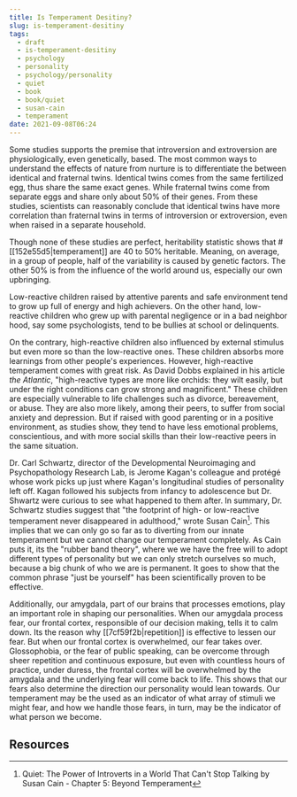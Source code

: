 ```yaml
---
title: Is Temperament Desitiny?
slug: is-temperament-desitiny
tags:
  - draft
  - is-temperament-desitiny
  - psychology
  - personality
  - psychology/personality
  - quiet
  - book
  - book/quiet
  - susan-cain
  - temperament
date: 2021-09-08T06:24
---
```



Some studies supports the premise that introversion and extroversion are
physiologically, even genetically, based. The most common ways to understand the
effects of nature from nurture is to differentiate the between identical and
fraternal twins. Identical twins comes from the same fertilized egg, thus share
the same exact genes. While fraternal twins come from separate eggs and share
only about 50% of their genes. From these studies, scientists can reasonably
conclude that identical twins have more correlation than fraternal twins in
terms of introversion or extroversion, even when raised in a separate household.

Though none of these studies are perfect, heritability statistic shows that
#[[152e55d5|temperament]] are 40 to 50% heritable. Meaning, on average, in
a group of people, half of the variability is caused by genetic factors. The
other 50% is from the influence of the world around us, especially our own
upbringing.

Low-reactive children raised by attentive parents and safe environment tend to
grow up full of energy and high achievers. On the other hand, low-reactive
children who grew up with parental negligence or in a bad neighbor hood, say
some psychologists, tend to be bullies at school or delinquents.

On the contrary, high-reactive children also influenced by external stimulus but
even more so than the low-reactive ones. These children absorbs more learnings
from other people's experiences. However, high-reactive temperament comes with
great risk. As David Dobbs explained in his article _the Atlantic_,
"high-reactive types are more like orchids: they wilt easily, but under the
right conditions can grow strong and magnificent." These children are especially
vulnerable to life challenges such as divorce, bereavement, or abuse. They are
also more likely, among their peers, to suffer from social anxiety and
depression. But if raised with good parenting or in a positive environment, as
studies show, they tend to have less emotional problems, conscientious, and with
more social skills than their low-reactive peers in the same situation.

Dr. Carl Schwartz, director of the Developmental Neuroimaging and
Psychopathology Research Lab, is Jerome Kagan's colleague and protégé whose work
picks up just where Kagan's longitudinal studies of personality left off.
Kagan followed his subjects from infancy to adolescence but Dr. Shwartz were
curious to see what happened to them after. In summary, Dr. Schwartz studies
suggest that "the footprint of high- or low-reactive temperament never
disappeared in adulthood," wrote Susan Cain[^1]. This implies that we can only
go so far as to diverting from our innate temperament but we cannot change our
temperament completely. As Cain puts it, its the "rubber band theory", where we
we have the free will to adopt different types of personality but we can only
stretch ourselves so much, because a big chunk of who we are is permanent. It
goes to show that the common phrase "just be yourself" has been scientifically
proven to be effective.

Additionally, our amygdala, part of our brains that processes emotions, play an
important role in shaping our personalities. When our amygdala process fear, our
frontal cortex, responsible of our decision making, tells it to calm down. Its
the reason why [[7cf59f2b|repetition]] is effective to lessen our fear. But when
our frontal cortex is overwhelmed, our fear takes over. Glossophobia, or the
fear of public speaking, can be overcome through sheer repetition and continuous
exposure, but even with countless hours of practice, under duress, the frontal
cortex will be overwhelmed by the amygdala and the underlying fear will come
back to life. This shows that our fears also determine the direction our
personality would lean towards. Our temperament may be the used as an indicator
of what array of stimuli we might fear, and how we handle those fears, in turn,
may be the indicator of what person we become.


## Resources

[^1]: Quiet: The Power of Introverts in a World That Can't Stop Talking by Susan Cain - Chapter 5: Beyond Temperament
